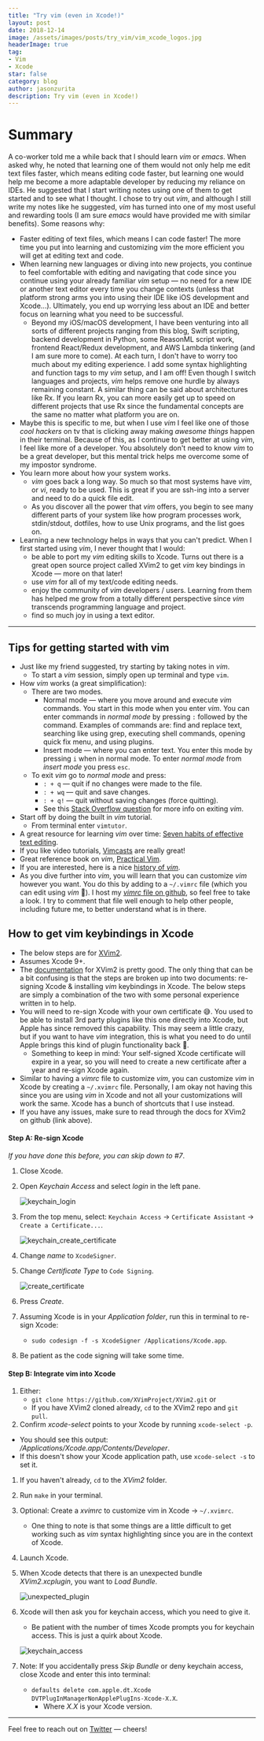 ```yaml
---
title: "Try vim (even in Xcode!)"
layout: post
date: 2018-12-14
image: /assets/images/posts/try_vim/vim_xcode_logos.jpg
headerImage: true
tag:
- Vim
- Xcode
star: false 
category: blog
author: jasonzurita 
description: Try vim (even in Xcode!)
---
```


# Summary
A co-worker told me a while back that I should learn _vim_ or _emacs_. When asked why, he noted that learning one of them would not only help me edit text files faster, which means editing code faster, but learning one would help me become a more adaptable developer by reducing my reliance on IDEs. He suggested that I start writing notes using one of them to get started and to see what I thought. I chose to try out _vim_, and although I still write my notes like he suggested, _vim_ has turned into one of my most useful and rewarding tools (I am sure _emacs_ would have provided me with similar benefits). Some reasons why:
- Faster editing of text files, which means I can code faster! The more time you put into learning and customizing _vim_ the more efficient you will get at editing text and code.
- When learning new languages or diving into new projects, you continue to feel comfortable with editing and navigating that code since you continue using your already familiar _vim_ setup — no need for a new IDE or another text editor every time you change contexts (unless that platform strong arms you into using their IDE like iOS development and Xcode...). Ultimately, you end up worrying less about an IDE and better focus on learning what you need to be successful.
  + Beyond my iOS/macOS development, I have been venturing into all sorts of different projects ranging from this blog, Swift scripting, backend development in Python, some ReasonML script work, frontend React/Redux development, and AWS Lambda tinkering (and I am sure more to come). At each turn, I don't have to worry too much about my editing experience. I add some syntax highlighting and function tags to my _vim_ setup, and I am off! Even though I switch languages and projects, _vim_ helps remove one hurdle by always remaining constant. A similar thing can be said about architectures like Rx. If you learn Rx, you can more easily get up to speed on different projects that use Rx since the fundamental concepts are the same no matter what platform you are on.
- Maybe this is specific to me, but when I use _vim_ I feel like one of those _cool hackers_ on tv that is clicking away making _awesome things_ happen in their terminal. Because of this, as I continue to get better at using _vim_, I feel like more of a developer. You absolutely don't need to know _vim_ to be a great developer, but this mental trick helps me overcome some of my impostor syndrome.
- You learn more about how your system works.
  + _vim_ goes back a long way. So much so that most systems have _vim_, or _vi_, ready to be used. This is great if you are ssh-ing into a server and need to do a quick file edit.
  + As you discover all the power that _vim_ offers, you begin to see many different parts of your system like how program processes work, stdin/stdout, dotfiles, how to use Unix programs, and the list goes on.
- Learning a new technology helps in ways that you can't predict. When I first started using _vim_, I never thought that I would:
  + be able to port my _vim_ editing skills to Xcode. Turns out there is a great open source project called XVim2 to get _vim_ key bindings in Xcode — more on that later!
  + use _vim_ for all of my text/code editing needs.
  + enjoy the community of _vim_ developers / users. Learning from them has helped me grow from a totally different perspective since _vim_ transcends programming language and project.
  + find so much joy in using a text editor.

---

## Tips for getting started with vim
- Just like my friend suggested, try starting by taking notes in _vim_.
  + To start a _vim_ session, simply open up terminal and type `vim`.
- How _vim_ works (a great simplification):
  + There are two modes.
    + Normal mode — where you move around and execute _vim_ commands. You start in this mode when you enter _vim_. You can enter commands in _normal mode_ by pressing `:` followed by the command. Examples of commands are: find and replace text, searching like using grep, executing shell commands, opening quick fix menu, and using plugins.
    + Insert mode — where you can enter text. You enter this mode by pressing `i` when in normal mode. To enter _normal mode_ from _insert mode_ you press `esc`.
  + To exit _vim_ go to _normal mode_ and press:
    + `: + q` — quit if no changes were made to the file.
    + `: + wq` — quit and save changes. 
    + `: + q!` — quit without saving changes (force quitting).
    + See this [Stack Overflow question](https://stackoverflow.com/questions/11828270/how-to-exit-the-vim-editor) for more info on exiting _vim_.
- Start off by doing the built in _vim_ tutorial.
  + From terminal enter `vimtutor`.
- A great resource for learning _vim_ over time: [Seven habits of effective text editing](https://www.moolenaar.net/habits.html).
- If you like video tutorials, [Vimcasts](http://vimcasts.org) are really great!
- Great reference book on _vim_, [Practical Vim](https://www.amazon.com/Practical-Vim-Edit-Speed-Thought/dp/1680501275).
- If you are interested, here is a nice [history of _vim_](https://twobithistory.org/2018/08/05/where-vim-came-from.html).
- As you dive further into _vim_, you will learn that you can customize _vim_ however you want. You do this by adding to a `~/.vimrc` file (which you can edit using _vim_ 🤯). I host my [_vimrc_ file on github](https://github.com/jasonzurita/dotfiles/blob/master/vimrc), so feel free to take a look. I try to comment that file well enough to help other people, including future me, to better understand what is in there.


## How to get vim keybindings in Xcode

- The below steps are for [XVim2](https://github.com/XVimProject/XVim2).
- Assumes Xcode 9+.
- The [documentation](https://github.com/XVimProject/XVim2/blob/master/README.md) for XVim2 is pretty good. The only thing that can be a bit confusing is that the steps are broken up into two documents: re-signing Xcode & installing _vim_ keybindings in Xcode. The below steps are simply a combination of the two with some personal experience written in to help. 
- You will need to re-sign Xcode with your own certificate 😅. You used to be able to install 3rd party plugins like this one directly into Xcode, but Apple has since removed this capability. This may seem a little crazy, but if you want to have _vim_ integration, this is what you need to do until Apple brings this kind of plugin functionality back 🤞.
  + Something to keep in mind: Your self-signed Xcode certificate will expire in a year, so you will need to create a new certificate after a year and re-sign Xcode again.
- Similar to having a _vimrc_ file to customize _vim_, you can customize _vim_ in Xcode by creating a `~/.xvimrc` file. Personally, I am okay not having this since you are using _vim_ in Xcode and not all your customizations will work the same. Xcode has a bunch of shortcuts that I use instead.
- If you have any issues, make sure to read through the docs for XVim2 on github (link above).

#### Step A: Re-sign Xcode
_If you have done this before, you can skip down to #7_.
1. Close Xcode.
1. Open _Keychain Access_ and select _login_ in the left pane.

   ![keychain_login](/assets/images/posts/try_vim/keychains_login.png)
1. From the top menu, select: `Keychain Access` -> `Certificate Assistant` -> `Create a Certificate...`.

   ![keychain_create_certificate](/assets/images/posts/try_vim/keychain_create_certificate.png)
1. Change _name_ to `XcodeSigner`.
1. Change _Certificate Type_ to `Code Signing`.

   ![create_certificate](/assets/images/posts/try_vim/create_certificate.png)
1. Press _Create_.
1. Assuming Xcode is in your _Application folder_, run this in terminal to re-sign Xcode:
   + `sudo codesign -f -s XcodeSigner /Applications/Xcode.app`.
1. Be patient as the code signing will take some time.

#### Step B: Integrate vim into Xcode
1. Either:
   + `git clone https://github.com/XVimProject/XVim2.git` or
   + If you have XVim2 cloned already, `cd` to the XVim2 repo and `git pull`.
1. Confirm _xcode-select_ points to your Xcode by running `xcode-select -p`.
  + You should see this output: _/Applications/Xcode.app/Contents/Developer_.
  + If this doesn't show your Xcode application path, use `xcode-select -s` to set it.
1. If you haven't already, `cd` to the _XVim2_ folder.
1. Run `make` in your terminal.
1. Optional: Create a _xvimrc_ to customize vim in Xcode -> `~/.xvimrc`.
   + One thing to note is that some things are a little difficult to get working such as _vim_ syntax highlighting since you are in the context of Xcode.
1. Launch Xcode.
1. When Xcode detects that there is an unexpected bundle _XVim2.xcplugin_, you want to _Load Bundle_.

   ![unexpected_plugin](/assets/images/posts/try_vim/unexpected_plugin.png)
1. Xcode will then ask you for keychain access, which you need to give it.
   + Be patient with the number of times Xcode prompts you for keychain access. This is just a quirk about Xcode.

   ![keychain_access](/assets/images/posts/try_vim/keychain_access.png)

1. Note: If you accidentally press _Skip Bundle_ or deny keychain access, close Xcode and enter this into terminal:
   + `defaults delete com.apple.dt.Xcode DVTPlugInManagerNonApplePlugIns-Xcode-X.X`.
     + Where _X.X_ is your Xcode version.
   

---

Feel free to reach out on [Twitter](https://twitter.com/jasonalexzurita) — cheers!
